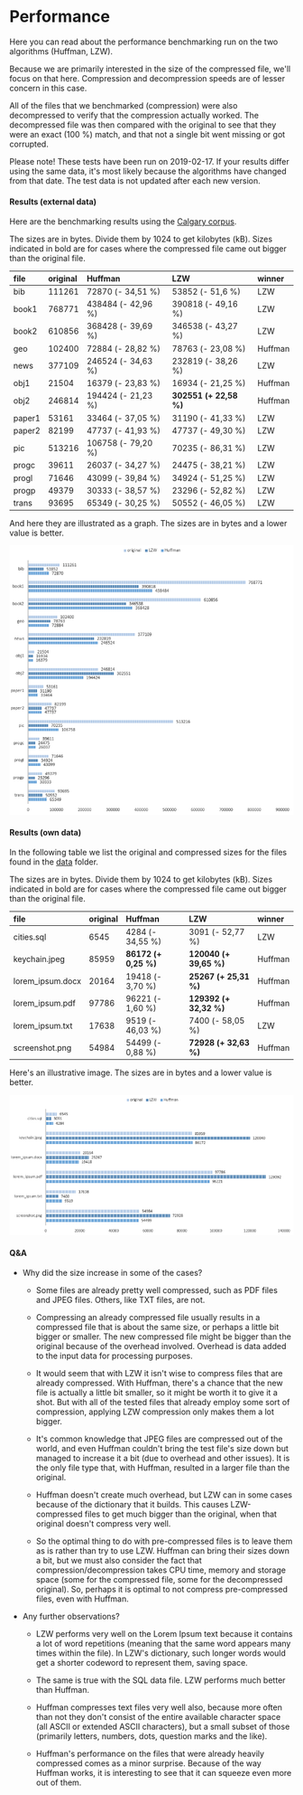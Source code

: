 # Performance

Here you can read about the performance benchmarking run on the two algorithms (Huffman, LZW).

Because we are primarily interested in the size of the compressed file, we'll focus on that here. Compression and decompression speeds are of lesser concern in this case.

All of the files that we benchmarked (compression) were also decompressed to verify that the compression actually worked. The decompressed file was then compared with the original to see that they were an exact (100 %) match, and that not a single bit went missing or got corrupted.

Please note! These tests have been run on 2019-02-17. If your results differ using the same data, it's most likely because the algorithms have changed from that date. The test data is not updated after each new version.

#### Results (external data)

Here are the benchmarking results using the [Calgary corpus](https://en.wikipedia.org/wiki/Calgary_corpus).

The sizes are in bytes. Divide them by 1024 to get kilobytes (kB). Sizes indicated in bold are for cases where the compressed file came out bigger than the original file.

| file | original | Huffman | LZW | winner |
| :- | :- | :- | :- | :- |
| bib | 111261 | 72870 (- 34,51 %) | 53852 (- 51,6 %) | LZW |
| book1 | 768771 | 438484 (- 42,96 %) | 390818 (- 49,16 %) | LZW |
| book2 | 610856 | 368428 (- 39,69 %) | 346538 (- 43,27 %) | LZW |
| geo | 102400 | 72884 (- 28,82 %) | 78763 (- 23,08 %) | Huffman |
| news | 377109 | 246524 (- 34,63 %) | 232819 (- 38,26 %) | LZW |
| obj1 | 21504 | 16379 (- 23,83 %) | 16934 (- 21,25 %) | Huffman |
| obj2 | 246814 | 194424 (- 21,23 %) | **302551 (+ 22,58 %)** | Huffman |
| paper1 | 53161 | 33464 (- 37,05 %) | 31190 (- 41,33 %) | LZW |
| paper2 | 82199 | 47737 (- 41,93 %) | 47737 (- 49,30 %) | LZW |
| pic | 513216 | 106758 (- 79,20 %) | 70235 (- 86,31 %) | LZW |
| progc | 39611 | 26037 (- 34,27 %) | 24475 (- 38,21 %) | LZW |
| progl | 71646 | 43099 (- 39,84 %) | 34924 (- 51,25 %) | LZW |
| progp | 49379 | 30333 (- 38,57 %) | 23296 (- 52,82 %) | LZW |
| trans | 93695 | 65349 (- 30,25 %) | 50552 (- 46,05 %) | LZW |

And here they are illustrated as a graph. The sizes are in bytes and a lower value is better.

![App](https://github.com/gotonode/compress/blob/master/docs/images/results02.png)

#### Results (own data)

In the following table we list the original and compressed sizes for the files found in the [data](../data) folder.

The sizes are in bytes. Divide them by 1024 to get kilobytes (kB). Sizes indicated in bold are for cases where the compressed file came out bigger than the original file.

| file | original | Huffman | LZW | winner |
| :- | :- | :- | :- | :- |
| cities.sql | 6545 | 4284 (- 34,55 %) | 3091 (- 52,77 %) | LZW |
| keychain.jpeg | 85959 | **86172 (+ 0,25 %)** | **120040 (+ 39,65 %)** | Huffman |
| lorem_ipsum.docx | 20164 | 19418 (- 3,70 %) | **25267 (+ 25,31 %)** | Huffman |
| lorem_ipsum.pdf | 97786 | 96221 (- 1,60 %) |**129392 (+ 32,32 %)** | Huffman |
| lorem_ipsum.txt | 17638 | 9519 (- 46,03 %) | 7400 (- 58,05 %) | LZW |
| screenshot.png | 54984 | 54499 (- 0,88 %) | **72928 (+ 32,63 %)** | Huffman |

Here's an illustrative image. The sizes are in bytes and a lower value is better.

![App](https://github.com/gotonode/compress/blob/master/docs/images/results01.png)

#### Q&A

* Why did the size increase in some of the cases?

  * Some files are already pretty well compressed, such as PDF files and JPEG files. Others, like TXT files, are not.

  * Compressing an already compressed file usually results in a compressed file that is about the same size, or perhaps a little bit bigger or smaller. The new compressed file might be bigger than the original because of the overhead involved. Overhead is data added to the input data for processing purposes.
  
  * It would seem that with LZW it isn't wise to compress files that are already compressed. With Huffman, there's a chance that the new file is actually a little bit smaller, so it might be worth it to give it a shot. But with all of the tested files that already employ some sort of compression, applying LZW compression only makes them a lot bigger.
  
  * It's common knowledge that JPEG files are compressed out of the world, and even Huffman couldn't bring the test file's size down but managed to increase it a bit (due to overhead and other issues). It is the only file type that, with Huffman, resulted in a larger file than the original.
  
  * Huffman doesn't create much overhead, but LZW can in some cases because of the dictionary that it builds. This causes LZW-compressed files to get much bigger than the original, when that original doesn't compress very well.
  
  * So the optimal thing to do with pre-compressed files is to leave them as is rather than try to use LZW. Huffman can bring their sizes down a bit, but we must also consider the fact that compression/decompression takes CPU time, memory and storage space (some for the compressed file, some for the decompressed original). So, perhaps it is optimal to not compress pre-compressed files, even with Huffman.
  
* Any further observations?
  
  * LZW performs very well on the Lorem Ipsum text because it contains a lot of word repetitions (meaning that the same word appears many times within the file). In LZW's dictionary, such longer words would get a shorter codeword to represent them, saving space.
  
  * The same is true with the SQL data file. LZW performs much better than Huffman.
  
  * Huffman compresses text files very well also, because more often than not they don't consist of the entire available character space (all ASCII or extended ASCII characters), but a small subset of those (primarily letters, numbers, dots, question marks and the like).
  
  * Huffman's performance on the files that were already heavily compressed comes as a minor surprise. Because of the way Huffman works, it is interesting to see that it can squeeze even more out of them.
